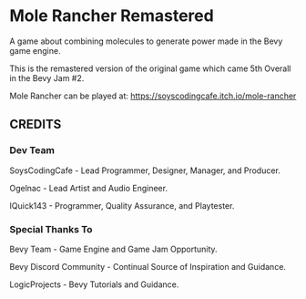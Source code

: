# Mole Rancher Remastered
A game about combining molecules to generate power made in the Bevy game engine.

This is the remastered version of the original game which came 5th Overall in the Bevy Jam #2.

Mole Rancher can be played at: https://soyscodingcafe.itch.io/mole-rancher

## CREDITS

### Dev Team

SoysCodingCafe - Lead Programmer, Designer, Manager, and Producer.

Ogelnac - Lead Artist and Audio Engineer.

IQuick143 - Programmer, Quality Assurance, and Playtester.



### Special Thanks To

Bevy Team - Game Engine and Game Jam Opportunity.

Bevy Discord Community - Continual Source of Inspiration and Guidance.

LogicProjects - Bevy Tutorials and Guidance.